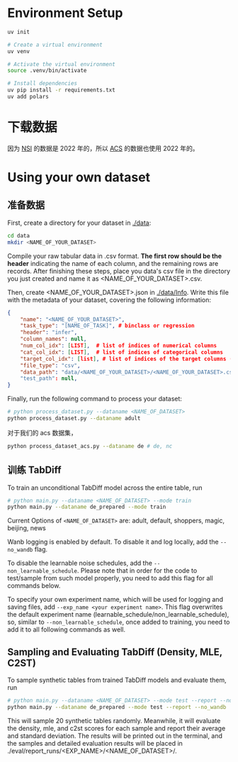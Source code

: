 # Environment Setup

```bash
uv init

# Create a virtual environment
uv venv

# Activate the virtual environment
source .venv/bin/activate

# Install dependencies
uv pip install -r requirements.txt
uv add polars
```

# 下载数据

因为 [NSI](https://www.hec.usace.army.mil/confluence/nsi/technicalreferences/latest/technical-documentation) 的数据是 2022 年的，所以
[ACS](https://www2.census.gov/programs-surveys/acs/data/pums/2022/1-Year/) 的数据也使用 2022 年的。

# Using your own dataset

## 准备数据

First, create a directory for your dataset in [./data](./data):

```bash
cd data
mkdir <NAME_OF_YOUR_DATASET>
```

Compile your raw tabular data in .csv format. **The first row should be the header** indicating the name of each column, and the remaining rows are records. After finishing these steps, place you data's csv file in the directory you just created and name it as <NAME_OF_YOUR_DATASET>.csv. 

Then, create <NAME_OF_YOUR_DATASET>.json in [./data/Info](./data/Info). Write this file with the metadata of your dataset, covering the following information:

```json
{
    "name": "<NAME_OF_YOUR_DATASET>",
    "task_type": "[NAME_OF_TASK]", # binclass or regression
    "header": "infer",
    "column_names": null,
    "num_col_idx": [LIST],  # list of indices of numerical columns
    "cat_col_idx": [LIST],  # list of indices of categorical columns
    "target_col_idx": [list], # list of indices of the target columns (for MLE)
    "file_type": "csv",
    "data_path": "data/<NAME_OF_YOUR_DATASET>/<NAME_OF_YOUR_DATASET>.csv"
    "test_path": null,
}
```

Finally, run the following command to process your dataset:

```bash
# python process_dataset.py --dataname <NAME_OF_DATASET>
python process_dataset.py --dataname adult
```

对于我们的 acs 数据集，

```bash
python process_dataset_acs.py --dataname de # de, nc
```

## 训练 TabDiff


To train an unconditional TabDiff model across the entire table, run

```bash
# python main.py --dataname <NAME_OF_DATASET> --mode train
python main.py --dataname de_prepared --mode train
```

Current Options of ```<NAME_OF_DATASET>``` are: adult, default, shoppers, magic, beijing, news

Wanb logging is enabled by default. To disable it and log locally, add the ```--no_wandb``` flag.

To disable the learnable noise schedules, add the ```--non_learnable_schedule```. Please note that in order for the code to test/sample from such model properly, you need to add this flag for all commands below.

To specify your own experiment name, which will be used for logging and saving files, add ```--exp_name <your experiment name>```. This flag overwrites the default experiment name (learnable_schedule/non_learnable_schedule), so, similar to ```--non_learnable_schedule```, once added to training, you need to add it to all following commands as well.

## Sampling and Evaluating TabDiff (Density, MLE, C2ST)

To sample synthetic tables from trained TabDiff models and evaluate them, run

```bash
# python main.py --dataname <NAME_OF_DATASET> --mode test --report --no_wandb
python main.py --dataname de_prepared --mode test --report --no_wandb
```

This will sample 20 synthetic tables randomly. Meanwhile, it will evaluate the density, mle, and c2st scores for each sample and report their average and standard deviation. The results will be printed out in the terminal, and the samples and detailed evaluation results will be placed in ./eval/report_runs/<EXP_NAME>/<NAME_OF_DATASET>/.
